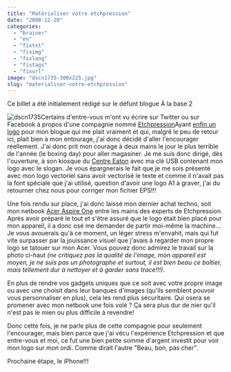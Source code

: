```yaml
---
title: "Matérialiser votre etchpression"
date: "2008-12-28"
categories: 
  - "brainer"
  - "en"
  - "fixtxt"
  - "fiximg"
  - "fixlang"
  - "fixtags"
  - "fixurl"
image: "dscn1735-300x225.jpg"
slug: "materialiser-votre-etchpression"
---
```


Ce billet a été initialement rédigé sur le défunt blogue À la base 2

![dscn1735](images/dscn1735-300x225.jpg "dscn1735")Certains d'entre-vous m'ont vu écrire sur Twitter ou sur Facebook à propos d'une compagnie nommé [Etchpression](https://www.etchpression.com/ "Site web de la compagnie Etchpression")Ayant [enfin un logo](https://alabase2.com/2008/12/05/a-la-recherche-dun-logo-2ieme-partie/ "Lien vers mon billet qui traite de mon nouveau logo") pour mon blogue qui me plait vraiment et qui, malgré le peu de retour ici, plait bien à mon entourage, j'ai donc décidé d'aller l'encourager réellement. J'ai donc prit mon courage à deux mains le jour le plus terrible de l'année (le boxing day) pour aller magasiner. Je me suis donc dirigé, dès l'ouverture, à son kiosque du [Centre Eaton](https://www.centreeatondemontreal.com/en/ "Site web du Centre Eaton") avec ma clé USB contenant mon logo avec le slogan. Je vous épargnerais le fait que je me sois présenté avec mon logo vectoriel sans avoir vectorisé le texte et comme il n'avait pas la font spéciale que j'ai utilisé, question d'avoir une logo A1 à graver, j'ai du retourner chez nous pour corriger mon fichier EPS!!!

Une fois rendu sur place, j'ai donc laissé mon dernier achat techno, soit mon netbook [Acer Aspire One](https://www.acer.com/aspireone/ "Site web du Acer Aspire One") entre les mains des experts de Etchpression. Après avoir préparé le tout et s'être assuré que le logo était bien placé pour mon appareil, il a donc osé me demander de partir moi-même la machine... Je vous avouerais qu'à ce moment, un léger stress m'envahit, mais qui fut vite surpasser par la jouissance visuel que j'avais à regarder mon propre logo se tatouer sur mon Acer. Vous pouvez donc admirez le travail sur la photo ci-haut _(ne critiquez pas la qualité de l'image, mon appareil est moyen, je ne suis pas un photographe et surtout, il est bien beau ce boîtier, mais tellement dur à nettoyer et à garder sans trace!!!)_.

En plus de rendre vos gadgets uniques que ce soit avec votre propre image ou avec une choisit dans leur banques d'images (qu'ils semblent pouvoir vous personnaliser en plus), cela les rend plus sécuritaire. Qui osera se promener avec mon netbook une fois volé ? Ça sera plus dur de nier qu'il n'est pas le mien ou plus difficile à revendre!

Donc cette fois, je ne parle plus de cette compagnie pour seulement l'encourager, mais bien parce que j'ai vécu l'expérience Etchpression et que entre-vous et moi, ce fut une bien petite somme d'argent investit pour voir mon logo sur mon ordi. Comme dirait l'autre "Beau, bon, pas cher".

Prochaine étape, le iPhone!!!
